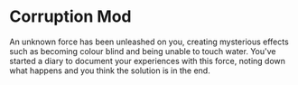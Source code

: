 Corruption Mod
=======

An unknown force has been unleashed on you, creating mysterious effects such as becoming colour blind and being unable to
touch water. You've started a diary to document your experiences with this force, noting down what happens and you think the 
solution is in the end.

